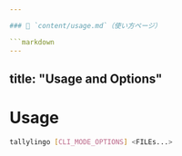 ```yaml
---

### 📄 `content/usage.md`（使い方ページ）

```markdown
---
```

title: "Usage and Options"
---

# Usage

```bash
tallylingo [CLI_MODE_OPTIONS] <FILEs...>